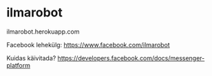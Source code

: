 # ilmarobot

ilmarobot.herokuapp.com

Facebook lehekülg:
https://www.facebook.com/ilmarobot

Kuidas käivitada? https://developers.facebook.com/docs/messenger-platform
